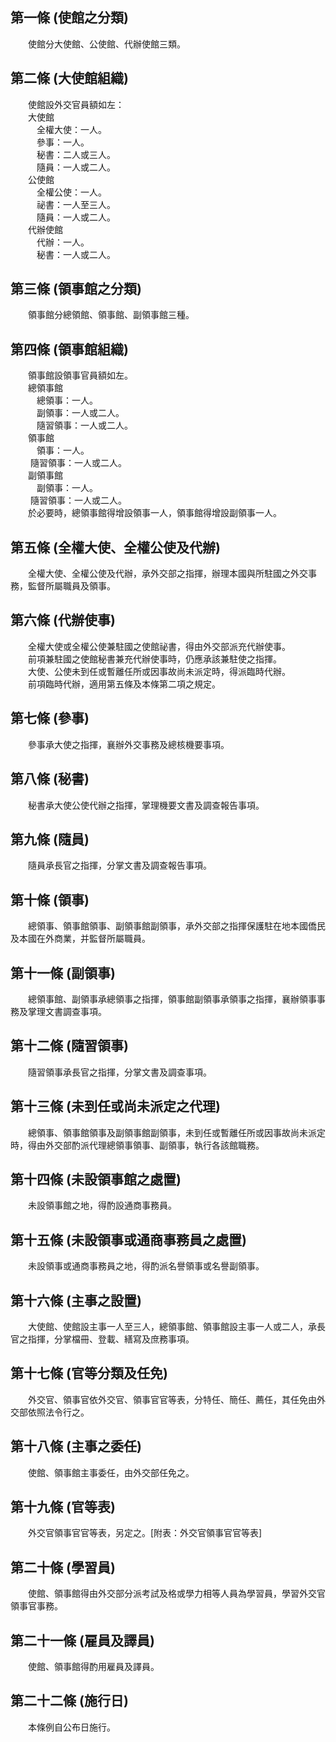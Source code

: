 第一條 (使館之分類)
-------------------
　　使館分大使館、公使館、代辦使館三類。  


第二條 (大使館組織)
-------------------
　　使館設外交官員額如左：  
　　大使館  
　　　全權大使：一人。  
　　　參事：一人。  
　　　秘書：二人或三人。  
　　　隨員：一人或二人。  
　　公使館  
　　　全權公使：一人。  
　　　祕書：一人至三人。  
　　　隨員：一人或二人。  
　　代辦使館  
　　　代辦：一人。  
　　　秘書：一人或二人。  


第三條 (領事館之分類)
---------------------
　　領事館分總領館、領事館、副領事館三種。  


第四條 (領事館組織)
-------------------
　　領事館設領事官員額如左。  
　　總領事館  
　　　總領事：一人。  
　　　副領事：一人或二人。  
　　　隨習領事：一人或二人。  
　　領事館  
　　　領事：一人。  
　　 隨習領事：一人或二人。  
　　副領事館  
　　　副領事：一人。  
　　 隨習領事：一人或二人。  
　　於必要時，總領事館得增設領事一人，領事館得增設副領事一人。  


第五條 (全權大使、全權公使及代辦)
---------------------------------
　　全權大使、全權公使及代辦，承外交部之指揮，辦理本國與所駐國之外交事務，監督所屬職員及領事。  


第六條 (代辦使事)
-----------------
　　全權大使或全權公使兼駐國之使館祕書，得由外交部派充代辦使事。  
　　前項兼駐國之使館秘書兼充代辦使事時，仍應承該兼駐使之指揮。  
　　大使、公使未到任或暫離任所或因事故尚未派定時，得派臨時代辦。  
　　前項臨時代辦，適用第五條及本條第二項之規定。  


第七條 (參事)
-------------
　　參事承大使之指揮，襄辦外交事務及總核機要事項。  


第八條 (秘書)
-------------
　　秘書承大使公使代辦之指揮，掌理機要文書及調查報告事項。  


第九條 (隨員)
-------------
　　隨員承長官之指揮，分掌文書及調查報告事項。  


第十條 (領事)
-------------
　　總領事、領事館領事、副領事館副領事，承外交部之指揮保護駐在地本國僑民及本國在外商業，并監督所屬職員。  


第十一條 (副領事)
-----------------
　　總領事館、副領事承總領事之指揮，領事館副領事承領事之指揮，襄辦領事事務及掌理文書調查事項。  


第十二條 (隨習領事)
-------------------
　　隨習領事承長官之指揮，分掌文書及調查事項。  


第十三條 (未到任或尚未派定之代理)
---------------------------------
　　總領事、領事館領事及副領事館副領事，未到任或暫離任所或因事故尚未派定時，得由外交部酌派代理總領事領事、副領事，執行各該館職務。  


第十四條 (未設領事館之處置)
---------------------------
　　未設領事館之地，得酌設通商事務員。  


第十五條 (未設領事或通商事務員之處置)
-------------------------------------
　　未設領事或通商事務員之地，得酌派名譽領事或名譽副領事。  


第十六條 (主事之設置)
---------------------
　　大使館、使館設主事一人至三人，總領事館、領事館設主事一人或二人，承長官之指揮，分掌檔冊、登載、繕寫及庶務事項。  


第十七條 (官等分類及任免)
-------------------------
　　外交官、領事官依外交官、領事官官等表，分特任、簡任、薦任，其任免由外交部依照法令行之。  


第十八條 (主事之委任)
---------------------
　　使館、領事館主事委任，由外交部任免之。  


第十九條 (官等表)
-----------------
　　外交官領事官官等表，另定之。[附表：外交官領事官官等表]  


第二十條 (學習員)
-----------------
　　使館、領事館得由外交部分派考試及格或學力相等人員為學習員，學習外交官領事官事務。  


第二十一條 (雇員及譯員)
-----------------------
　　使館、領事館得酌用雇員及譯員。  


第二十二條 (施行日)
-------------------
　　本條例自公布日施行。